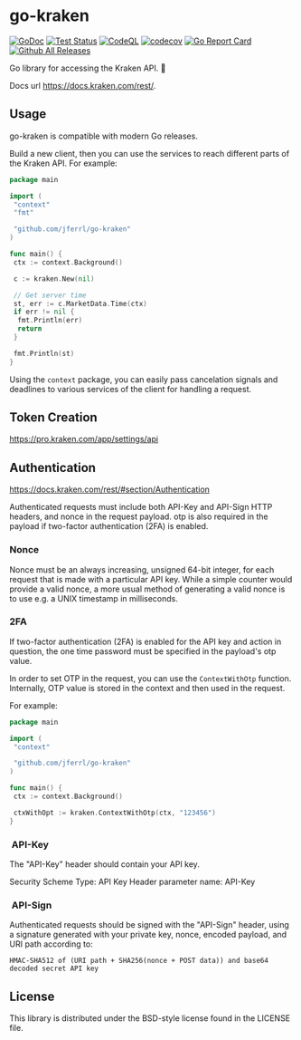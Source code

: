 # go-kraken

[![GoDoc](https://img.shields.io/static/v1?label=godoc&message=reference&color=blue)](https://pkg.go.dev/github.com/jferrl/go-kraken)
[![Test Status](https://github.com/jferrl/go-kraken/workflows/tests/badge.svg)](https://github.com/jferrl/go-kraken/actions?query=workflow%3Atests)
[![CodeQL](https://github.com/jferrl/go-kraken/workflows/CodeQL/badge.svg)](https://github.com/jferrl/go-kraken/actions?query=workflow%3ACodeQL)
[![codecov](https://codecov.io/gh/jferrl/go-kraken/branch/main/graph/badge.svg?token=68I4BZF235)](https://codecov.io/gh/jferrl/go-kraken)
[![Go Report Card](https://goreportcard.com/badge/github.com/jferrl/go-kraken)](https://goreportcard.com/report/github.com/jferrl/go-kraken)
[![Github All Releases](https://img.shields.io/github/downloads/jferrl/go-kraken/total.svg)]()

Go library for accessing the Kraken API. :octopus:

Docs url <https://docs.kraken.com/rest/>.

## Usage

go-kraken is compatible with modern Go releases.

Build a new client, then you can use the services to reach different parts of the Kraken API. For example:

```go
package main

import (
 "context"
 "fmt"

 "github.com/jferrl/go-kraken"
)

func main() {
 ctx := context.Background()

 c := kraken.New(nil)

 // Get server time
 st, err := c.MarketData.Time(ctx)
 if err != nil {
  fmt.Println(err)
  return
 }

 fmt.Println(st)
}
```

Using the `context` package, you can easily pass cancelation signals and
deadlines to various services of the client for handling a request.

## Token Creation

<https://pro.kraken.com/app/settings/api>

## Authentication

<https://docs.kraken.com/rest/#section/Authentication>

Authenticated requests must include both API-Key and API-Sign HTTP headers, and nonce in the request payload. otp is also required in the payload if two-factor authentication (2FA) is enabled.

### Nonce

Nonce must be an always increasing, unsigned 64-bit integer, for each request that is made with a particular API key. While a simple counter would provide a valid nonce, a more usual method of generating a valid nonce is to use e.g. a UNIX timestamp in milliseconds.

### 2FA

If two-factor authentication (2FA) is enabled for the API key and action in question, the one time password must be specified in the payload's otp value.

In order to set OTP in the request, you can use the `ContextWithOtp` function. Internally, OTP value is stored in the context and then used in the request.

 For example:

```go
package main

import (
 "context"

 "github.com/jferrl/go-kraken"
)

func main() {
 ctx := context.Background()

 ctxWithOpt := kraken.ContextWithOtp(ctx, "123456")
}
```

###  API-Key

The "API-Key" header should contain your API key.

Security Scheme Type: API Key
Header parameter name: API-Key

###  API-Sign

Authenticated requests should be signed with the "API-Sign" header, using a signature generated with your private key, nonce, encoded payload, and URI path according to:

`HMAC-SHA512 of (URI path + SHA256(nonce + POST data)) and base64 decoded secret API key`

## License

This library is distributed under the BSD-style license found in the LICENSE file.
